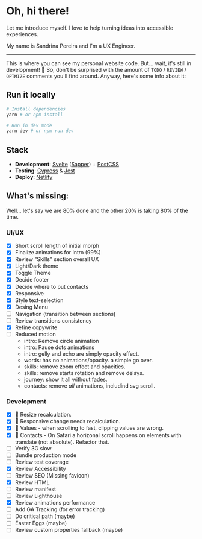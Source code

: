 # Oh, hi there!

Let me introduce myself. I love to help turning ideas into accessible experiences.

My name is Sandrina Pereira and I'm a UX Engineer.

----

This is where you can see my personal website code. But... wait, it's still in development! 🚧 So, don't be surprised with the amount of `TODO` / `REVIEW` / `OPTMIZE` comments you'll find around. Anyway, here's some info about it:

## Run it locally
```bash
# Install dependencies
yarn # or npm install

# Run in dev mode
yarn dev # or npm run dev
```

## Stack
- **Development**: [Svelte](https://svelte.dev/) ([Sapper](https://sapper.svelte.dev/)) + [PostCSS](https://postcss.org/)
- **Testing**: [Cypress](https://www.cypress.io/) & [Jest](https://jestjs.io/)
- **Deploy**: [Netlify](https://www.netlify.com/)

## What's missing:
Well... let's say we are 80% done and the other 20% is taking 80% of the time.

### UI/UX
- [x] Short scroll length of initial morph
- [x] Finalize animations for Intro (99%)
- [x] Review "Skills" section overall UX
- [x] Light/Dark theme
- [x] Toggle Theme
- [x] Decide footer
- [x] Decide where to put contacts
- [x] Responsive
- [x] Style text-selection
- [x] Desing Menu
- [ ] Navigation (transition between sections) 
- [ ] Review transitions consistency
- [x] Refine copywrite
- [ ] Reduced motion
  - intro: Remove circle animation
  - intro: Pause dots animations
  - intro: gelly and echo are simply opacity effect.
  - words: has no animations/opacity. a simple go over.
  - skills: remove zoom effect and opacities.
  - skills: remove starts rotation and remove delays.
  - journey: show it all without fades.
  - contacts: remove _all_ animations, includind svg scroll.

### Development
- [x] 🐛 Resize recalculation.
- [x] 🐛 Responsive change needs recalculation.
- [x] 🐛 Values - when scrolling to fast, clipping values are wrong.
- [x] 🐛 Contacts - On Safari a horizonal scroll happens on elements with translate (not absolute). Refactor that.
- [ ] Verify 3G slow
- [ ] Bundle production mode
- [ ] Review test coverage
- [x] Review Accessibility
- [ ] Review SEO (Missing favicon)
- [x] Review HTML
- [ ] Review manifest
- [ ] Review Lighthouse
- [x] Review animations performance
- [ ] Add GA Tracking (for error tracking)
- [ ] Do critical path (maybe)
- [ ] Easter Eggs (maybe)
- [ ] Review custom properties fallback (maybe)
